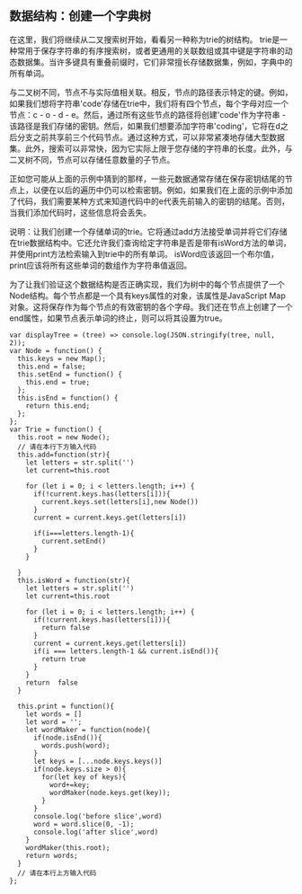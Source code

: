 ## 数据结构：创建一个字典树

在这里，我们将继续从二叉搜索树开始，看看另一种称为trie的树结构。 trie是一种常用于保存字符串的有序搜索树，或者更通用的关联数组或其中键是字符串的动态数据集。当许多键具有重叠前缀时，它们非常擅长存储数据集，例如，字典中的所有单词。

与二叉树不同，节点不与实际值相关联。相反，节点的路径表示特定的键。例如，如果我们想将字符串'code'存储在trie中，我们将有四个节点，每个字母对应一个节点：c - o - d - e。然后，通过所有这些节点的路径将创建'code'作为字符串 - 该路径是我们存储的密钥。然后，如果我们想要添加字符串'coding'，它将在d之后分支之前共享前三个代码节点。通过这种方式，可以非常紧凑地存储大型数据集。此外，搜索可以非常快，因为它实际上限于您存储的字符串的长度。此外，与二叉树不同，节点可以存储任意数量的子节点。

正如您可能从上面的示例中猜到的那样，一些元数据通常存储在保存密钥结尾的节点上，以便在以后的遍历中仍可以检索密钥。例如，如果我们在上面的示例中添加了代码，我们需要某种方式来知道代码中的e代表先前输入的密钥的结尾。否则，当我们添加代码时，这些信息将会丢失。

说明：让我们创建一个存储单词的trie。它将通过add方法接受单词并将它们存储在trie数据结构中。它还允许我们查询给定字符串是否是带有isWord方法的单词，并使用print方法检索输入到trie中的所有单词。 isWord应该返回一个布尔值，print应该将所有这些单词的数组作为字符串值返回。

为了让我们验证这个数据结构是否正确实现，我们为树中的每个节点提供了一个Node结构。每个节点都是一个具有keys属性的对象，该属性是JavaScript Map对象。这将保存作为每个节点的有效密钥的各个字母。我们还在节点上创建了一个end属性，如果节点表示单词的终止，则可以将其设置为true。

```
var displayTree = (tree) => console.log(JSON.stringify(tree, null, 2));
var Node = function() {
  this.keys = new Map();
  this.end = false;
  this.setEnd = function() {
    this.end = true;
  };
  this.isEnd = function() {
    return this.end;
  };
};
var Trie = function() {
  this.root = new Node();
  // 请在本行下方输入代码
  this.add=function(str){
    let letters = str.split('')
    let current=this.root
    
    for (let i = 0; i < letters.length; i++) {
      if(!current.keys.has(letters[i])){
        current.keys.set(letters[i],new Node())
      }
      current = current.keys.get(letters[i])
      
      if(i===letters.length-1){
        current.setEnd()
      }
    }

  }
  this.isWord = function(str){
    let letters = str.split('')
    let current=this.root

    for (let i = 0; i < letters.length; i++) {
      if(!current.keys.has(letters[i])){
        return false
      }
      current = current.keys.get(letters[i])
      if(i === letters.length-1 && current.isEnd()){
        return true
      }
    }
    return  false
  }

  this.print = function(){
    let words = []
    let word = '';
    let wordMaker = function(node){
      if(node.isEnd()){
        words.push(word);
      }
      let keys = [...node.keys.keys()]
      if(node.keys.size > 0){
        for(let key of keys){
          word+=key;
          wordMaker(node.keys.get(key));
        }
      }
      console.log('before slice',word)
      word = word.slice(0, -1);
      console.log('after slice',word)
    }
    wordMaker(this.root);
    return words;
  }
  // 请在本行上方输入代码
};
```

